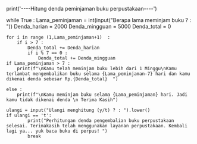 print('----Hitung denda peminjaman buku perpustakaan----')


while True :
    Lama_peminjaman = int(input("Berapa lama meminjam buku ? : "))
    Denda_harian = 2000
    Denda_mingguan = 5000
    Denda_total = 0

    for i in range (1,Lama_peminjaman+1)  :
        if i > 7 :
            Denda_total += Denda_harian
            if i % 7 == 0 :
                Denda_total += Denda_mingguan
    if Lama_peminjaman > 7 :
        print(f"\nKamu telah meminjam buku lebih dari 1 Minggu\nKamu terlambat mengembalikan buku selama {Lama_peminjaman-7} hari dan kamu dikenai denda sebesar Rp.{Denda_total}  ")
        
    else :
        print(f"\nKamu meminjam buku selama {Lama_peminjaman} hari. Jadi kamu tidak dikenai denda \n Terima Kasih")

    ulangi = input("Ulangi menghitung (y/t) ? : ").lower()
    if ulangi == 't':
            print("Perhitungan denda pengembalian buku perpustakaan selesai. Terimakasih telah menggunakan layanan perpustakaan. Kembali lagi ya... yuk baca buku di perpus! ")
            break
